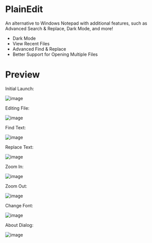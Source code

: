 # PlainEdit
An alternative to Windows Notepad with additional features, such as Advanced Search & Replace, Dark Mode, and more!

- Dark Mode
- View Recent Files
- Advanced Find & Replace
- Better Support for Opening Multiple Files


# Preview

Initial Launch:

![image](https://github.com/HenryZhao2020/PlainEdit/assets/75873192/057c57b8-01f0-4297-9d6c-e23a6720d192)


Editing File:

![image](https://github.com/HenryZhao2020/PlainEdit/assets/75873192/5c6d068b-2daf-467e-8fdb-28bfad263141)


Find Text:

![image](https://github.com/HenryZhao2020/PlainEdit/assets/75873192/2568067a-5dcc-4e18-9187-2f4a1ea2de43)


Replace Text:

![image](https://github.com/HenryZhao2020/PlainEdit/assets/75873192/b52f0486-3d69-4dbb-b264-0da9a387a391)


Zoom In:

![image](https://github.com/HenryZhao2020/PlainEdit/assets/75873192/389d4bac-1f1d-4a71-ae0b-0214b0fc064a)


Zoom Out:

![image](https://github.com/HenryZhao2020/PlainEdit/assets/75873192/ec3c3f41-40a2-4e26-aeb1-c021964c01f1)


Change Font:

![image](https://github.com/HenryZhao2020/PlainEdit/assets/75873192/dff157c3-932a-437f-97c1-ec4b75a6718e)


About Dialog:

![image](https://github.com/HenryZhao2020/PlainEdit/assets/75873192/b076d304-5a37-48ae-91d3-cba3f1e0d694)
